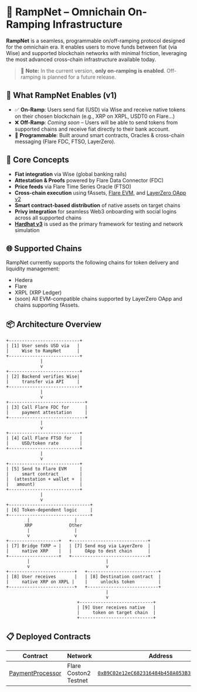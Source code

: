 # 🚀 RampNet – Omnichain On-Ramping Infrastructure

**RampNet** is a seamless, programmable on/off-ramping protocol designed for the omnichain era. It enables users to move funds between fiat (via Wise) and supported blockchain networks with minimal friction, leveraging the most advanced cross-chain infrastructure available today.

> 🚧 **Note:** In the current version, **only on-ramping is enabled**. Off-ramping is planned for a future release.

## 🔗 What RampNet Enables (v1)

- ✅ **On-Ramp**: Users send fiat (USD) via Wise and receive native tokens on their chosen blockchain (e.g., XRP on XRPL, USDT0 on Flare...)
- ❌ **Off-Ramp**: _Coming soon_ – Users will be able to send tokens from supported chains and receive fiat directly to their bank account.
- 🧩 **Programmable**: Built around smart contracts, Oracles & cross-chain messaging (Flare FDC, FTSO, LayerZero).

## 🧠 Core Concepts

- **Fiat integration** via Wise (global banking rails)
- **Attestation & Proofs** powered by Flare Data Connector (FDC)
- **Price feeds** via Flare Time Series Oracle (FTSO)
- **Cross-chain execution** using fAssets, [Flare EVM](https://flare.network/), and [LayerZero OApp v2](https://docs.layerzero.network/v2/developers/evm/oapp/overview)
- **Smart contract-based distribution** of native assets on target chains
- **Privy integration** for seamless Web3 onboarding with social logins across all supported chains
- [**Hardhat v3**](https://hardhat.org/hardhat3-alpha) is used as the primary framework for testing and network simulation

## 🌐 Supported Chains

RampNet currently supports the following chains for token delivery and liquidity management:

- Hedera
- Flare
- XRPL (XRP Ledger)
- (soon) All EVM-compatible chains supported by LayerZero OApp and chains supporting fAssets.

## 📦 Architecture Overview
```
+---------------------------+
| [1] User sends USD via   |
|     Wise to RampNet      |
+---------------------------+
             |
             v
+---------------------------+
| [2] Backend verifies Wise|
|     transfer via API     |
+---------------------------+
             |
             v
+-----------------------------+
| [3] Call Flare FDC for      |
|     payment attestation     |
+-----------------------------+
             |
             v
+---------------------------+
| [4] Call Flare FTSO for   |
|     USD/token rate        |
+---------------------------+
             |
             v
+---------------------------+
| [5] Send to Flare EVM     |
|     smart contract        |
|  (attestation + wallet +  |
|   amount)                 |
+---------------------------+
             |
             v
+-------------------------------+
| [6] Token-dependent logic     |
+-------------------------------+
        |                 |
       XRP              Other
        |                 |
        v                 v
+-------------------+   +-----------------------------+
| [7] Bridge fXRP → |   | [7] Send msg via LayerZero  |
|     native XRP    |   |     OApp to dest chain      |
+-------------------+   +-----------------------------+
        |                             |
        v                             v
+-------------------------+   +---------------------------+
| [8] User receives       |   | [8] Destination contract  |
|     native XRP on XRPL |    |     unlocks token         |
+-------------------------+   +---------------------------+
                                      |
                                      v
                           +----------------------------+
                           | [9] User receives native   |
                           |     token on target chain  |
                           +----------------------------+

```

## 📋 Deployed Contracts

| Contract | Network | Address | Status |
|------------------|---------|---------|--------|
| [PaymentProcessor](./contracts/contracts/PaymentProcessor.sol) | Flare Coston2 Testnet | [`0xB9C02e12eC682316484b458A053B38447774fAD5`](https://coston2-explorer.flare.network/address/0xB9C02e12eC682316484b458A053B38447774fAD5) | ✅ Verified |